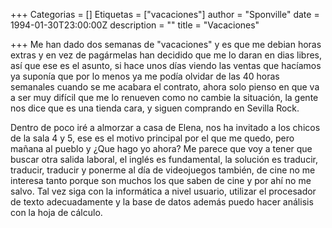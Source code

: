 +++
Categorias = []
Etiquetas = ["vacaciones"]
author = "Sponville"
date = 1994-01-30T23:00:00Z
description = ""
title = "Vacaciones"

+++
Me han dado dos semanas de "vacaciones" y es que me debian horas extras y en vez de pagármelas han decidido que me lo daran en dias libres, así que ese es el asunto, si hace unos días viendo las ventas que hacíamos ya suponía que por lo menos ya me podía olvidar de las 40 horas semanales cuando se me acabara el contrato, ahora solo pienso en que va a ser muy difícil que me lo renueven como no cambie la situación, la gente nos dice que es una tienda cara, y siguen comprando en Sevilla Rock.

Dentro de poco iré a almorzar a casa de Elena, nos ha invitado a los chicos de la sala 4 y 5, ese es el motivo principal por el que me quedo, pero mañana al pueblo y ¿Que hago yo ahora? Me parece que voy a tener que buscar otra salida laboral, el inglés es fundamental, la solución es traducir, traducir, traducir y ponerme al día de videojuegos también, de cine no me interesa tanto porque son muchos los que saben de cine y por ahí no me salvo. Tal vez siga con la informática a nivel usuario, utilizar el procesador de texto adecuadamente y la base de datos además puedo hacer análisis con la hoja de cálculo.